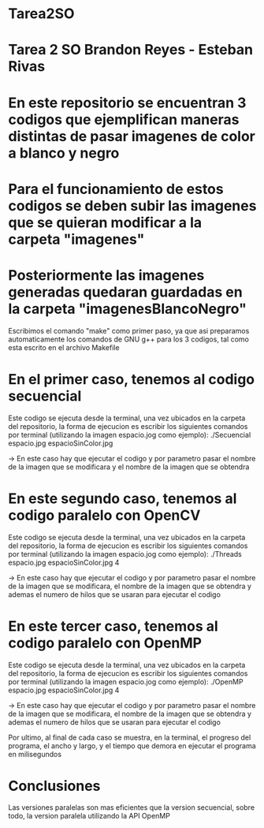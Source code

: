 # Tarea2SO

# Tarea 2 SO Brandon Reyes - Esteban Rivas
# En este repositorio se encuentran 3 codigos que ejemplifican maneras distintas de pasar imagenes de color a blanco y negro 

# Para el funcionamiento de estos codigos se deben subir las imagenes que se quieran modificar a la carpeta "imagenes" 
# Posteriormente las imagenes generadas quedaran guardadas en la carpeta "imagenesBlancoNegro"

Escribimos el comando "make" como primer paso, ya que asi preparamos automaticamente los comandos de GNU g++ para los 3 codigos, tal como esta escrito en el archivo Makefile

# En el primer caso, tenemos al codigo secuencial
Este codigo se ejecuta desde la terminal, una vez ubicados en la carpeta del repositorio, la forma de ejecucion es escribir los siguientes comandos por terminal (utilizando la imagen espacio.jog como ejemplo):
./Secuencial 
espacio.jpg espacioSinColor.jpg 

-> En este caso hay que ejecutar el codigo y por parametro pasar el nombre de la imagen que se modificara y el nombre de la imagen que se obtendra

# En este segundo caso, tenemos al codigo paralelo con OpenCV
Este codigo se ejecuta desde la terminal, una vez ubicados en la carpeta del repositorio, la forma de ejecucion es escribir los siguientes comandos por terminal (utilizando la imagen espacio.jog como ejemplo):
./Threads
espacio.jpg espacioSinColor.jpg 4

-> En este caso hay que ejecutar el codigo y por parametro pasar el nombre de la imagen que se modificara, el nombre de la imagen que se obtendra y ademas el numero de hilos que se usaran para ejecutar el codigo

# En este tercer caso, tenemos al codigo paralelo con OpenMP
Este codigo se ejecuta desde la terminal, una vez ubicados en la carpeta del repositorio, la forma de ejecucion es escribir los siguientes comandos por terminal (utilizando la imagen espacio.jog como ejemplo):
./OpenMP
espacio.jpg espacioSinColor.jpg 4

-> En este caso hay que ejecutar el codigo y por parametro pasar el nombre de la imagen que se modificara, el nombre de la imagen que se obtendra y ademas el numero de hilos que se usaran para ejecutar el codigo


Por ultimo, al final de cada caso se muestra, en la terminal, el progreso del programa, el ancho y largo, y el tiempo que demora en ejecutar el programa en milisegundos

# Conclusiones

Las versiones paralelas son mas eficientes que la version secuencial, sobre todo, la version paralela utilizando la API OpenMP